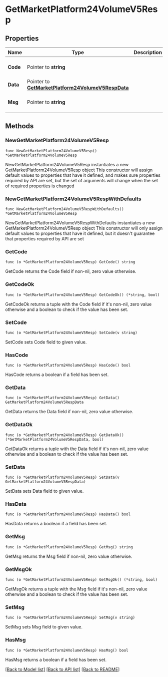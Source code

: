 # GetMarketPlatform24VolumeV5Resp

## Properties

Name | Type | Description | Notes
------------ | ------------- | ------------- | -------------
**Code** | Pointer to **string** |  | [optional] [default to ""]
**Data** | Pointer to [**GetMarketPlatform24VolumeV5RespData**](GetMarketPlatform24VolumeV5RespData.md) |  | [optional] 
**Msg** | Pointer to **string** |  | [optional] [default to ""]

## Methods

### NewGetMarketPlatform24VolumeV5Resp

`func NewGetMarketPlatform24VolumeV5Resp() *GetMarketPlatform24VolumeV5Resp`

NewGetMarketPlatform24VolumeV5Resp instantiates a new GetMarketPlatform24VolumeV5Resp object
This constructor will assign default values to properties that have it defined,
and makes sure properties required by API are set, but the set of arguments
will change when the set of required properties is changed

### NewGetMarketPlatform24VolumeV5RespWithDefaults

`func NewGetMarketPlatform24VolumeV5RespWithDefaults() *GetMarketPlatform24VolumeV5Resp`

NewGetMarketPlatform24VolumeV5RespWithDefaults instantiates a new GetMarketPlatform24VolumeV5Resp object
This constructor will only assign default values to properties that have it defined,
but it doesn't guarantee that properties required by API are set

### GetCode

`func (o *GetMarketPlatform24VolumeV5Resp) GetCode() string`

GetCode returns the Code field if non-nil, zero value otherwise.

### GetCodeOk

`func (o *GetMarketPlatform24VolumeV5Resp) GetCodeOk() (*string, bool)`

GetCodeOk returns a tuple with the Code field if it's non-nil, zero value otherwise
and a boolean to check if the value has been set.

### SetCode

`func (o *GetMarketPlatform24VolumeV5Resp) SetCode(v string)`

SetCode sets Code field to given value.

### HasCode

`func (o *GetMarketPlatform24VolumeV5Resp) HasCode() bool`

HasCode returns a boolean if a field has been set.

### GetData

`func (o *GetMarketPlatform24VolumeV5Resp) GetData() GetMarketPlatform24VolumeV5RespData`

GetData returns the Data field if non-nil, zero value otherwise.

### GetDataOk

`func (o *GetMarketPlatform24VolumeV5Resp) GetDataOk() (*GetMarketPlatform24VolumeV5RespData, bool)`

GetDataOk returns a tuple with the Data field if it's non-nil, zero value otherwise
and a boolean to check if the value has been set.

### SetData

`func (o *GetMarketPlatform24VolumeV5Resp) SetData(v GetMarketPlatform24VolumeV5RespData)`

SetData sets Data field to given value.

### HasData

`func (o *GetMarketPlatform24VolumeV5Resp) HasData() bool`

HasData returns a boolean if a field has been set.

### GetMsg

`func (o *GetMarketPlatform24VolumeV5Resp) GetMsg() string`

GetMsg returns the Msg field if non-nil, zero value otherwise.

### GetMsgOk

`func (o *GetMarketPlatform24VolumeV5Resp) GetMsgOk() (*string, bool)`

GetMsgOk returns a tuple with the Msg field if it's non-nil, zero value otherwise
and a boolean to check if the value has been set.

### SetMsg

`func (o *GetMarketPlatform24VolumeV5Resp) SetMsg(v string)`

SetMsg sets Msg field to given value.

### HasMsg

`func (o *GetMarketPlatform24VolumeV5Resp) HasMsg() bool`

HasMsg returns a boolean if a field has been set.


[[Back to Model list]](../README.md#documentation-for-models) [[Back to API list]](../README.md#documentation-for-api-endpoints) [[Back to README]](../README.md)


